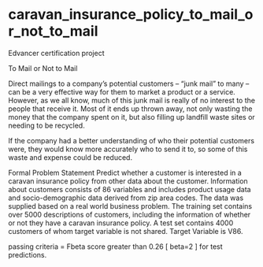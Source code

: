 # caravan_insurance_policy_to_mail_or_not_to_mail
Edvancer certification project


To Mail or Not to Mail

Direct mailings to a company’s potential customers – “junk mail” to many – can be a very effective way for them to market a product or a service. However, as we all know, much of this junk mail is really of no interest to the people that receive it. Most of it ends up thrown away, not only wasting the money that the company spent on it, but also filling up landfill waste sites or needing to be recycled.

If the company had a better understanding of who their potential customers were, they would know more accurately who to send it to, so some of this waste and expense could be reduced.

Formal Problem Statement
Predict whether a customer is interested in a caravan insurance policy from other data about the customer. Information about customers consists of 86 variables and includes
product usage data and socio-demographic data derived from zip area codes. The data was supplied based on a real world business problem. The training set contains over 5000
descriptions of customers, including the information of whether or not they have a caravan insurance policy. A test set contains 4000 customers of whom target variable is not shared.
Target Variable is V86.

passing criteria = Fbeta score greater than 0.26 [ beta=2 ] for test predictions.

